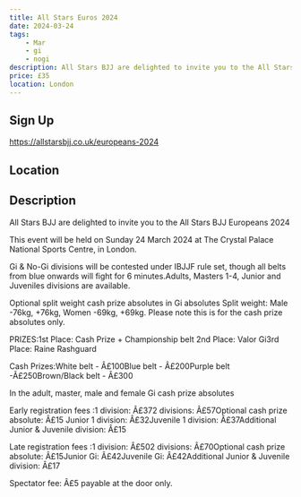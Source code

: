 ```yaml
---
title: All Stars Euros 2024
date: 2024-03-24
tags:
    - Mar
    - gi 
    - nogi 
description: All Stars BJJ are delighted to invite you to the All Stars BJJ Europeans 2024
price: £35
location: London
---
```

## Sign Up
https://allstarsbjj.co.uk/europeans-2024

## Location


## Description
All Stars BJJ are delighted to invite you to the All Stars BJJ Europeans 2024

This event will be held on Sunday 24 March 2024 at The Crystal Palace National Sports Centre, in London.

Gi & No-Gi divisions will be contested under IBJJF rule set, though all belts from blue onwards will fight for 6 minutes.Adults, Masters 1-4, Junior and Juveniles divisions are available.

Optional split weight cash prize absolutes in Gi absolutes
Split weight: Male -76kg, +76kg, Women -69kg, +69kg. Please note this is for the cash prize absolutes only.

PRIZES:1st Place: Cash Prize + Championship belt 2nd Place: Valor Gi3rd Place: Raine Rashguard

Cash Prizes:White belt - Â£100Blue belt - Â£200Purple belt -Â£250Brown/Black belt - Â£300

In the adult, master, male and female Gi cash prize absolutes

Early registration fees :1 division: Â£372 divisions: Â£57Optional cash prize absolute: Â£15 
Junior 1 division: Â£32Juvenile 1 division: Â£37Additional Junior & Juvenile division: Â£15

Late registration fees :1 division: Â£502 divisions: Â£70Optional cash prize absolute: Â£15Junior Gi: Â£42Juvenile Gi: Â£42Additional Junior & Juvenile division: Â£17

Spectator fee: Â£5 payable at the door only.